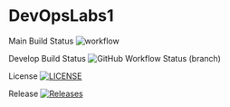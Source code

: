 # DevOpsLabs1

Main Build Status ![workflow](https://github.com/umitsogut/DevOpsLabs/actions/workflows/main.yml/badge.svg)

Develop Build Status ![GitHub Workflow Status (branch)](https://img.shields.io/github/actions/workflow/status/umitsogut/DevOpsLabs/main.yml?branch=develop)

License [![LICENSE](https://img.shields.io/github/license/umitsogut/DevOpsLabs.svg?style=flat-square)](https://github.com/umitsogut/DevOpsLabs/blob/master/LICENSE)

Release [![Releases](https://img.shields.io/github/release/umitsogut/DevOpsLabs/all.svg?style=flat-square)](https://github.com/umitsogut/DevOpsLabs/releases)